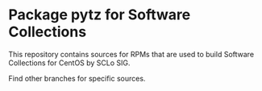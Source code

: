 # Package pytz for Software Collections

This repository contains sources for RPMs that are used
to build Software Collections for CentOS by SCLo SIG.

Find other branches for specific sources.
